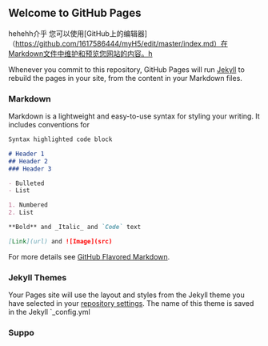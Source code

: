 ## Welcome to GitHub Pages
hehehh介乎
您可以使用[GitHub上的编辑器] （https://github.com/1617586444/myH5/edit/master/index.md）在Markdown文件中维护和预览您网站的内容。h

Whenever you commit to this repository, GitHub Pages will run [Jekyll](https://jekyllrb.com/) to rebuild the pages in your site, from the content in your Markdown files.

### Markdown

Markdown is a lightweight and easy-to-use syntax for styling your writing. It includes conventions for

```markdown
Syntax highlighted code block

# Header 1
## Header 2
### Header 3

- Bulleted
- List

1. Numbered
2. List

**Bold** and _Italic_ and `Code` text

[Link](url) and ![Image](src)
```
For more details see [GitHub Flavored Markdown](https://guides.github.com/features/mastering-markdown/).

### Jekyll Themes

Your Pages site will use the layout and styles from the Jekyll theme you have selected in your [repository settings](https://github.com/1617586444/myH5/settings). The name of this theme is saved in the Jekyll `_config.yml
### Suppo
